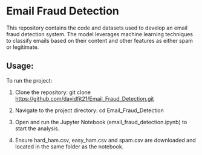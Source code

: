# Email Fraud Detection

This repository contains the code and datasets used to develop an email fraud detection system. The model leverages machine learning techniques to classify emails based on their content and other features as either spam or legitimate.

## Usage:

To run the project:
1. Clone the repository:
git clone https://github.com/davidfit21/Email_Fraud_Detection.git

2. Navigate to the project directory:
cd Email_Fraud_Detection

3. Open and run the Jupyter Notebook (email_fraud_detection.ipynb) to start the analysis.

4. Ensure hard_ham.csv, easy_ham.csv and spam.csv are downloaded and located in the same folder as the notebook.
